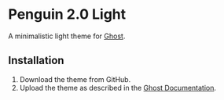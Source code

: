# Penguin 2.0 Light

A minimalistic light theme for [Ghost](https://ghost.org/).

## Installation

1. Download the theme from GitHub.
2. Upload the theme as described in the [Ghost Documentation](http://docs.ghost.org/usage/settings/).
